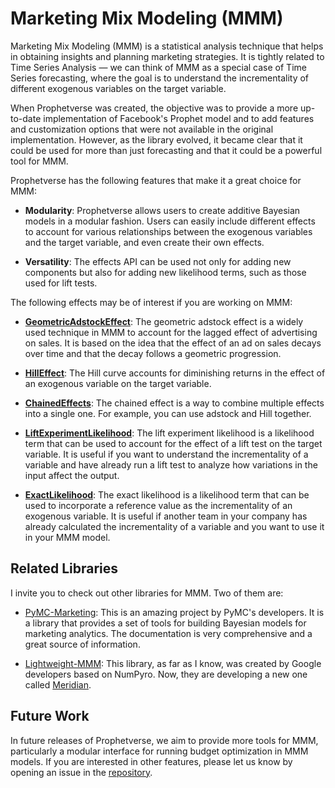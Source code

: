 # Marketing Mix Modeling (MMM)

Marketing Mix Modeling (MMM) is a statistical analysis technique that helps in obtaining insights and planning marketing strategies. It is tightly related to Time Series Analysis — we can think of MMM as a special case of Time Series forecasting, where the goal is to understand the incrementality of different exogenous variables on the target variable.

When Prophetverse was created, the objective was to provide a more up-to-date implementation of Facebook's Prophet model and to add features and customization options that were not available in the original implementation. However, as the library evolved, it became clear that it could be used for more than just forecasting and that it could be a powerful tool for MMM.

Prophetverse has the following features that make it a great choice for MMM:

* __Modularity__: Prophetverse allows users to create additive Bayesian models in a modular fashion. Users can easily include different effects to account for various relationships between the exogenous variables and the target variable, and even create their own effects.

* __Versatility__: The effects API can be used not only for adding new components but also for adding new likelihood terms, such as those used for lift tests.

The following effects may be of interest if you are working on MMM:

* [**GeometricAdstockEffect**](/reference/effects/#prophetverse.effects.GeometricAdstockEffect): The geometric adstock effect is a widely used technique in MMM to account for the lagged effect of advertising on sales. It is based on the idea that the effect of an ad on sales decays over time and that the decay follows a geometric progression.

* [**HillEffect**](/reference/effects/#prophetverse.effects.HillEffect): The Hill curve accounts for diminishing returns in the effect of an exogenous variable on the target variable.

* [**ChainedEffects**](/reference/effects/#prophetverse.effects.ChainedEffects): The chained effect is a way to combine multiple effects into a single one. For example, you can use adstock and Hill together.

* [**LiftExperimentLikelihood**](/reference/effects/#prophetverse.effects.LiftExperimentLikelihood): The lift experiment likelihood is a likelihood term that can be used to account for the effect of a lift test on the target variable. It is useful if you want to understand the incrementality of a variable and have already run a lift test to analyze how variations in the input affect the output.

* [**ExactLikelihood**](/reference/effects/#prophetverse.effects.ExactLikelihood): The exact likelihood is a likelihood term that can be used to incorporate a reference value as the incrementality of an exogenous variable. It is useful if another team in your company has already calculated the incrementality of a variable and you want to use it in your MMM model.

## Related Libraries

I invite you to check out other libraries for MMM. Two of them are:

* [PyMC-Marketing](https://www.pymc-marketing.io/en/stable/index.html): This is an amazing project by PyMC's developers. It is a library that provides a set of tools for building Bayesian models for marketing analytics. The documentation is very comprehensive and a great source of information.

* [Lightweight-MMM](https://lightweight-mmm.readthedocs.io/en/latest/index.html): This library, as far as I know, was created by Google developers based on NumPyro. Now, they are developing a new one called [Meridian](https://developers.google.com/meridian?hl=fr).

## Future Work

In future releases of Prophetverse, we aim to provide more tools for MMM, particularly a modular interface for running budget optimization in MMM models. If you are interested in other features, please let us know by opening an issue in the [repository](https://github.com/felipeangelimvieira/prophetverse).
